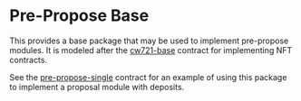 # Pre-Propose Base

This provides a base package that may be used to implement pre-propose
modules. It is modeled after the
[cw721-base](https://github.com/CosmWasm/cw-nfts/tree/27ffdc6c24c2d173be6c677d04bec1420191184d/contracts/cw721-base)
contract for implementing NFT contracts.

See the
[pre-propose-single](../../contracts/pre-propose/dao-pre-propose-single)
contract for an example of using this package to implement a proposal
module with deposits.
